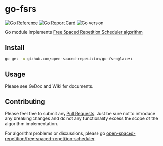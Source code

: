# go-fsrs

[![Go Reference](https://pkg.go.dev/badge/github.com/open-spaced-repetition/go-fsrs.svg)](https://pkg.go.dev/github.com/open-spaced-repetition/go-fsrs) [![Go Report Card](https://goreportcard.com/badge/github.com/open-spaced-repetition/go-fsrs)](https://goreportcard.com/report/github.com/open-spaced-repetition/go-fsrs)
![Go version](https://img.shields.io/github/go-mod/go-version/open-spaced-repetition/go-fsrs)

Go module implements [Free Spaced Repetition Scheduler algorithm](https://github.com/open-spaced-repetition/free-spaced-repetition-scheduler)

## Install

```bash
go get -u github.com/open-spaced-repetition/go-fsrs@latest
```

## Usage

Please see [GoDoc](https://pkg.go.dev/github.com/open-spaced-repetition/go-fsrs)
and [Wiki](https://github.com/open-spaced-repetition/go-fsrs/wiki) for documents.

## Contributing

Please feel free to submit any [Pull Requests](https://github.com/open-spaced-repetition/go-fsrs/pulls). Just be sure
not to introduce any breaking changes and do not any functionality excess the scope of the algorithm implementation.

For algorithm problems or discussions, please
go [open-spaced-repetition/free-spaced-repetition-scheduler](https://github.com/open-spaced-repetition/free-spaced-repetition-scheduler).
